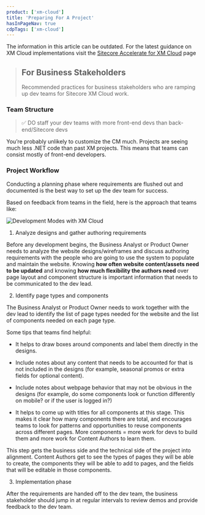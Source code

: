 ```yaml
---
product: ['xm-cloud']
title: 'Preparing For A Project'
hasInPageNav: true
cdpTags: ['xm-cloud']
---
```


<Alert status="info">
  <AlertIcon />
    The information in this article can be outdated. For the latest guidance on XM Cloud implementations visit the <a href="/learn/accelerate/xm-cloud">Sitecore Accelerate for XM Cloud</a> page
</Alert>

> ## For Business Stakeholders
>
> Recommended practices for business stakeholders who are ramping up dev teams for Sitecore XM Cloud work.

### Team Structure

> ✅ DO staff your dev teams with more front-end devs than back-end/Sitecore devs

You’re probably unlikely to customize the CM much. Projects are seeing much less .NET code than past XM projects. This means that teams can consist mostly of front-end developers.

### Project Workflow

Conducting a planning phase where requirements are flushed out and documented is the best way to set up the dev team for success.

Based on feedback from teams in the field, here is the approach that teams like:

![Development Modes with XM Cloud](/images/learn/project-workflow.jpeg)

1. Analyze designs and gather authoring requirements

Before any development begins, the Business Analyst or Product Owner needs to analyze the website designs/wireframes and discuss authoring requirements with the people who are going to use the system to populate and maintain the website. Knowing **how often website content/assets need to be updated** and knowing **how much flexibility the authors need** over page layout and component structure is important information that needs to be communicated to the dev lead.

2. Identify page types and components

The Business Analyst or Product Owner needs to work together with the dev lead to identify the list of page types needed for the website and the list of components needed on each page type.

Some tips that teams find helpful:

- It helps to draw boxes around components and label them directly in the designs.

- Include notes about any content that needs to be accounted for that is not included in the designs (for example, seasonal promos or extra fields for optional content).

- Include notes about webpage behavior that may not be obvious in the designs (for example, do some components look or function differently on mobile? or if the user is logged in?)

- It helps to come up with titles for all components at this stage. This makes it clear how many components there are total, and encourages teams to look for patterns and opportunities to reuse components across different pages. More components = more work for devs to build them and more work for Content Authors to learn them.

This step gets the business side and the technical side of the project into alignment. Content Authors get to see the types of pages they will be able to create, the components they will be able to add to pages, and the fields that will be editable in those components.

3. Implementation phase

After the requirements are handed off to the dev team, the business stakeholder should jump in at regular intervals to review demos and provide feedback to the dev team.
